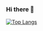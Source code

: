 ### Hi there 👋

[![Top Langs](https://github-readme-stats.vercel.app/api/top-langs/?username=MarianCN&layout=compact)](https://github.com/MarianCN)

